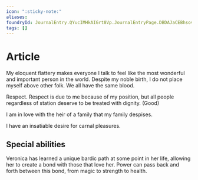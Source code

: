 ```yaml
---
icon: ":sticky-note:"
aliases: 
foundryId: JournalEntry.QYucIMHkAIGrt8Vp.JournalEntryPage.DBDAJaCEBhsovaXG
tags: []
---
```



# Article
My eloquent flattery makes everyone I talk to feel like the most wonderful and important person in the world. Despite my noble birth, I do not place myself above other folk. We all have the same blood.

Respect. Respect is due to me because of my position, but all people regardless of station deserve to be treated with dignity. (Good)

I am in love with the heir of a family that my family despises.

I have an insatiable desire for carnal pleasures.

## Special abilities

Veronica has learned a unique bardic path at some point in her life, allowing her to create a bond with those that love her. Power can pass back and forth between this bond, from magic to strength to health.